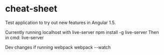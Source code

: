 # cheat-sheet

Test application to try out new features in Angular 1.5. 

Currently running localhost with live-server
npm install -g live-server
Then in cmd: live-server

Dev changes if running webpack
webpack --watch